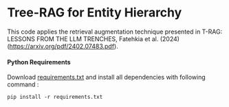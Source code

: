 # Tree-RAG for Entity Hierarchy

This code applies the retrieval augmentation technique presented in T-RAG: LESSONS FROM
THE LLM TRENCHES, Fatehkia et al. (2024) (https://arxiv.org/pdf/2402.07483.pdf).

#### Python Requirements

Download [requirements.txt](requirements.txt) and install all dependencies with following command : 

    pip install -r requirements.txt

